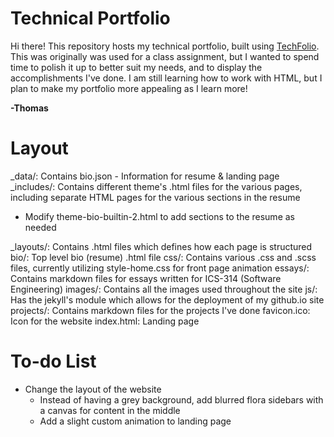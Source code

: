# Technical Portfolio

Hi there! This repository hosts my technical portfolio, built using [TechFolio](http://techfolios.github.io). This was originally was used for a class assignment, but I wanted to spend time to polish it up to better suit my needs, and to display the accomplishments I've done. I am still learning how to work with HTML, but I plan to make my portfolio more appealing as I learn more!

**-Thomas**

# Layout
_data/: Contains bio.json - Information for resume & landing page  
  _includes/: Contains different theme's .html files for the various pages, including separate HTML pages for the various sections in the resume
- Modify theme-bio-builtin-2.html to add sections to the resume as needed

_layouts/: Contains .html files which defines how each page is structured
  bio/: Top level bio (resume) .html file
  css/: Contains various .css and .scss files, currently utilizing style-home.css for front page animation
  essays/: Contains markdown files for essays written for ICS-314 (Software Engineering)
  images/: Contains all the images used throughout the site
  js/: Has the jekyll's module which allows for the deployment of my github.io site
  projects/: Contains markdown files for the projects I've done
  favicon.ico: Icon for the website
  index.html: Landing page

# To-do List
- Change the layout of the website
  - Instead of having a grey background, add blurred flora sidebars with a canvas for content in the middle
  - Add a slight custom animation to landing page
